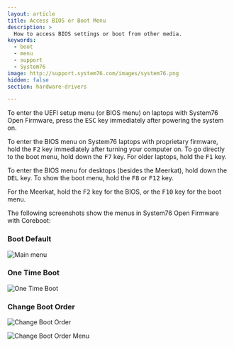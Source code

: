 ```yaml
---
layout: article
title: Access BIOS or Boot Menu
description: >
  How to access BIOS settings or boot from other media.
keywords:
  - boot
  - menu
  - support
  - System76
image: http://support.system76.com/images/system76.png
hidden: false
section: hardware-drivers

---
```


To enter the UEFI setup menu (or BIOS menu) on laptops with System76 Open Firmware, press the <kbd>ESC</kbd> key immediately after powering the system on.

To enter the BIOS menu on System76 laptops with proprietary firmware, hold the <kbd>F2</kbd> key immediately after turning your computer on. To go directly to the boot menu, hold down the <kbd>F7</kbd> key. For older laptops, hold the <kbd>F1</kbd> key.

To enter the BIOS menu for desktops (besides the Meerkat), hold down the <kbd>DEL</kbd> key. To show the boot menu, hold the <kbd>F8</kbd> or <kbd>F12</kbd> key.

For the Meerkat, hold the <kbd>F2</kbd> key for the BIOS, or the <kbd>F10</kbd> key for the boot menu.

The following screenshots show the menus in System76 Open Firmware with Coreboot:

### Boot Default

![Main menu](/images/boot-menu/homepage.png)

### One Time Boot

![One Time Boot](/images/boot-menu/one-time-boot.png)

### Change Boot Order

![Change Boot Order](/images/boot-menu/change-boot-order.png)

![Change Boot Order Menu](/images/boot-menu/change-boot-order_changing.png)
